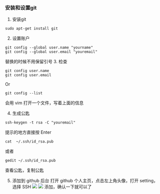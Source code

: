 ### 安装和设置git
1. 安装git
```shell
sudo apt-get install git
```
2. 设置账户
```
git config --global user.name "yourname" 
git config --global user.email "youremail"
```
替换的时候不用保留引号
3. 检查
```  
git config user.name 
git config user.email
```
Or

```shell
git config --list
```
会用 vim 打开一个文件，写着上面的信息

4. 生成公匙

```shell
ssh-keygen -t rsa -C "youremail" 
```
提示的地方直接按 Enter

```shell
cat  ~/.ssh/id_rsa.pub
```
或者

```shell
gedit ~/.ssh/id_rsa.pub
```
查看公匙，复制公匙

5. 添加到 github 后台
打开 github 个人主页，点击左上角头像，打开 setting，选择 SSH
![](https://s2.loli.net/2022/05/03/fqpDbIJ81S5ej9W.png)
![](https://s2.loli.net/2022/05/03/McjYFSmEKyhzwg6.png)
添加，确认一下就可以了
